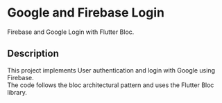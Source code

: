 # Google and Firebase Login

Firebase and Google Login with Flutter Bloc.

## Description

This project implements User authentication and login with Google using Firebase.  
The code follows the bloc architectural pattern and uses the Flutter Bloc library.

